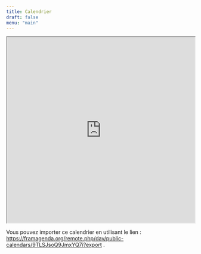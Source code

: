 ```yaml
---
title: Calendrier
draft: false
menu: "main"
---
```


<iframe width="100%" height="500em" src="https://framagenda.org/apps/calendar/embed/9TLSJsoQ9JmxYQ7i"></iframe>

Vous pouvez importer ce calendrier en utilisant le lien : https://framagenda.org/remote.php/dav/public-calendars/9TLSJsoQ9JmxYQ7i?export .

